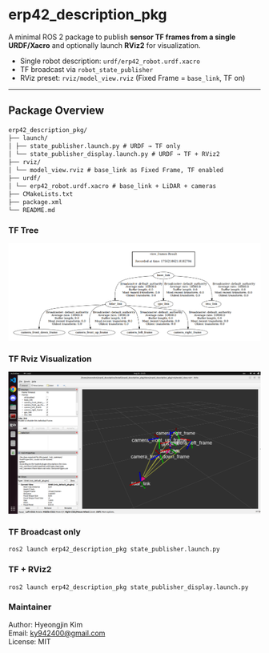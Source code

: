 # erp42_description_pkg

A minimal ROS 2 package to publish **sensor TF frames from a single URDF/Xacro** and optionally launch **RViz2** for visualization.

- Single robot description: `urdf/erp42_robot.urdf.xacro`
- TF broadcast via `robot_state_publisher`
- RViz preset: `rviz/model_view.rviz` (Fixed Frame = `base_link`, TF on)

---

## Package Overview
```
erp42_description_pkg/
├── launch/
│ ├── state_publisher.launch.py # URDF → TF only
│ └── state_publisher_display.launch.py # URDF → TF + RViz2
├── rviz/
│ └── model_view.rviz # base_link as Fixed Frame, TF enabled
├── urdf/
│ └── erp42_robot.urdf.xacro # base_link + LiDAR + cameras
├── CMakeLists.txt
├── package.xml
└── README.md
```


### TF Tree
![TF Tree](images/tf_tree.png)

### TF Rviz Visualization
![TF in RViz](images/tf_rviz.png)

### TF Broadcast only
```
ros2 launch erp42_description_pkg state_publisher.launch.py
```

### TF + RViz2
```
ros2 launch erp42_description_pkg state_publisher_display.launch.py
```

### Maintainer

Author: Hyeongjin Kim  
Email: ky942400@gmail.com  
License: MIT